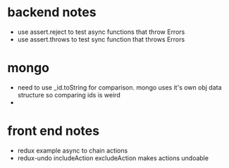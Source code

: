 # backend notes
- use assert.reject to test async functions that throw Errors
- use assert.throws to test sync function that throws Errors

# mongo
- need to use _id.toString for comparison. mongo uses it's own
  obj data structure so comparing ids is weird
- 

# front end notes
- redux example async to chain actions
- redux-undo includeAction excludeAction makes actions undoable